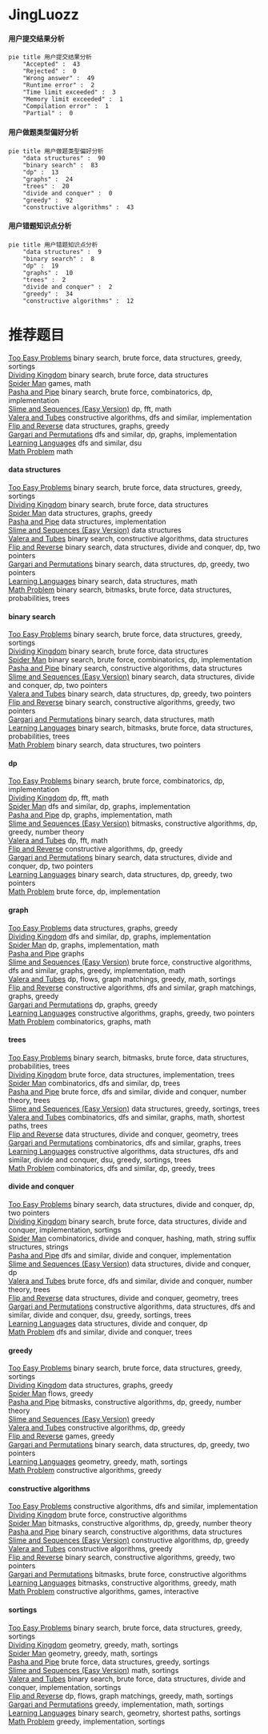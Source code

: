 # JingLuozz
<!-- tabs:start -->
#### **用户提交结果分析**

```mermaid
pie title 用户提交结果分析
    "Accepted" :  43
    "Rejected" :  0
    "Wrong answer" :  49
    "Runtime error" :  2
    "Time limit exceeded" :  3
    "Memory limit exceeded" :  1
    "Compilation error" :  1
    "Partial" :  0
```
#### **用户做题类型偏好分析**

```mermaid
pie title 用户做题类型偏好分析
    "data structures" :  90
    "binary search" :  83
    "dp" :  13
    "graphs" :  24
    "trees" :  20
    "divide and conquer" :  0
    "greedy" :  92
    "constructive algorithms" :  43
```
#### **用户错题知识点分析**

```mermaid
pie title 用户错题知识点分析
    "data structures" :  9
    "binary search" :  8
    "dp" :  19
    "graphs" :  10
    "trees" :  2
    "divide and conquer" :  2
    "greedy" :  34
    "constructive algorithms" :  12
```
<!-- tabs:end -->
# 推荐题目
[Too Easy Problems](http://codeforces.com/problemset/problem/913/D)		binary search,
                        brute force,
                        data structures,
                        greedy,
                        sortings		  
[Dividing Kingdom](http://codeforces.com/problemset/problem/260/E)		binary search,
                        brute force,
                        data structures		  
[Spider Man](http://codeforces.com/problemset/problem/705/B)		games,
                        math		  
[Pasha and Pipe](http://codeforces.com/problemset/problem/518/F)		binary search,
                        brute force,
                        combinatorics,
                        dp,
                        implementation		  
[Slime and Sequences (Easy Version)](http://codeforces.com/problemset/problem/1349/F1)		dp,
                        fft,
                        math		  
[Valera and Tubes](http://codeforces.com/problemset/problem/441/C)		constructive algorithms,
                        dfs and similar,
                        implementation		  
[Flip and Reverse](https://codeforces.com/contest/1459/problem/F)		data structures,
                        graphs,
                        greedy		  
[Gargari and Permutations](http://codeforces.com/problemset/problem/463/D)		dfs and similar,
                        dp,
                        graphs,
                        implementation		  
[Learning Languages](https://codeforces.com/contest/278/problem/C)		dfs and similar,
                        dsu		  
[Math Problem](http://codeforces.com/problemset/problem/1227/A)		math		  
<!-- tabs:start -->
#### **data structures**
[Too Easy Problems](http://codeforces.com/problemset/problem/913/D)		binary search,
                        brute force,
                        data structures,
                        greedy,
                        sortings		  
[Dividing Kingdom](http://codeforces.com/problemset/problem/260/E)		binary search,
                        brute force,
                        data structures		  
[Spider Man](https://codeforces.com/contest/1459/problem/F)		data structures,
                        graphs,
                        greedy		  
[Pasha and Pipe](http://codeforces.com/problemset/problem/713/A)		data structures,
                        implementation		  
[Slime and Sequences (Easy Version)](https://codeforces.com/contest/759/problem/C)		data structures		  
[Valera and Tubes](http://codeforces.com/problemset/problem/484/E)		binary search,
                        constructive algorithms,
                        data structures		  
[Flip and Reverse](http://codeforces.com/problemset/problem/1428/F)		binary search,
                        data structures,
                        divide and conquer,
                        dp,
                        two pointers		  
[Gargari and Permutations](http://codeforces.com/problemset/problem/1492/C)		binary search,
                        data structures,
                        dp,
                        greedy,
                        two pointers		  
[Learning Languages](http://codeforces.com/problemset/problem/1490/G)		binary search,
                        data structures,
                        math		  
[Math Problem](http://codeforces.com/problemset/problem/1479/D)		binary search,
                        bitmasks,
                        brute force,
                        data structures,
                        probabilities,
                        trees		  
#### **binary search**
[Too Easy Problems](http://codeforces.com/problemset/problem/913/D)		binary search,
                        brute force,
                        data structures,
                        greedy,
                        sortings		  
[Dividing Kingdom](http://codeforces.com/problemset/problem/260/E)		binary search,
                        brute force,
                        data structures		  
[Spider Man](http://codeforces.com/problemset/problem/518/F)		binary search,
                        brute force,
                        combinatorics,
                        dp,
                        implementation		  
[Pasha and Pipe](http://codeforces.com/problemset/problem/484/E)		binary search,
                        constructive algorithms,
                        data structures		  
[Slime and Sequences (Easy Version)](http://codeforces.com/problemset/problem/1428/F)		binary search,
                        data structures,
                        divide and conquer,
                        dp,
                        two pointers		  
[Valera and Tubes](http://codeforces.com/problemset/problem/1492/C)		binary search,
                        data structures,
                        dp,
                        greedy,
                        two pointers		  
[Flip and Reverse](http://codeforces.com/problemset/problem/1463/D)		binary search,
                        constructive algorithms,
                        greedy,
                        two pointers		  
[Gargari and Permutations](http://codeforces.com/problemset/problem/1490/G)		binary search,
                        data structures,
                        math		  
[Learning Languages](http://codeforces.com/problemset/problem/1479/D)		binary search,
                        bitmasks,
                        brute force,
                        data structures,
                        probabilities,
                        trees		  
[Math Problem](http://codeforces.com/problemset/problem/1436/E)		binary search,
                        data structures,
                        two pointers		  
#### **dp**
[Too Easy Problems](http://codeforces.com/problemset/problem/518/F)		binary search,
                        brute force,
                        combinatorics,
                        dp,
                        implementation		  
[Dividing Kingdom](http://codeforces.com/problemset/problem/1349/F1)		dp,
                        fft,
                        math		  
[Spider Man](http://codeforces.com/problemset/problem/463/D)		dfs and similar,
                        dp,
                        graphs,
                        implementation		  
[Pasha and Pipe](http://codeforces.com/problemset/problem/704/C)		dp,
                        graphs,
                        implementation,
                        math		  
[Slime and Sequences (Easy Version)](http://codeforces.com/problemset/problem/1225/G)		bitmasks,
                        constructive algorithms,
                        dp,
                        greedy,
                        number theory		  
[Valera and Tubes](http://codeforces.com/problemset/problem/1349/F2)		dp,
                        fft,
                        math		  
[Flip and Reverse](http://codeforces.com/problemset/problem/1245/B)		constructive algorithms,
                        dp,
                        greedy		  
[Gargari and Permutations](http://codeforces.com/problemset/problem/1428/F)		binary search,
                        data structures,
                        divide and conquer,
                        dp,
                        two pointers		  
[Learning Languages](http://codeforces.com/problemset/problem/1492/C)		binary search,
                        data structures,
                        dp,
                        greedy,
                        two pointers		  
[Math Problem](https://codeforces.com/contest/1457/problem/C)		brute force,
                        dp,
                        implementation		  
#### **graph**
[Too Easy Problems](https://codeforces.com/contest/1459/problem/F)		data structures,
                        graphs,
                        greedy		  
[Dividing Kingdom](http://codeforces.com/problemset/problem/463/D)		dfs and similar,
                        dp,
                        graphs,
                        implementation		  
[Spider Man](http://codeforces.com/problemset/problem/704/C)		dp,
                        graphs,
                        implementation,
                        math		  
[Pasha and Pipe](http://codeforces.com/problemset/problem/235/D)		graphs		  
[Slime and Sequences (Easy Version)](http://codeforces.com/problemset/problem/1487/C)		brute force,
                        constructive algorithms,
                        dfs and similar,
                        graphs,
                        greedy,
                        implementation,
                        math		  
[Valera and Tubes](http://codeforces.com/problemset/problem/1437/C)		dp,
                        flows,
                        graph matchings,
                        greedy,
                        math,
                        sortings		  
[Flip and Reverse](http://codeforces.com/problemset/problem/1470/D)		constructive algorithms,
                        dfs and similar,
                        graph matchings,
                        graphs,
                        greedy		  
[Gargari and Permutations](http://codeforces.com/problemset/problem/1476/C)		dp,
                        graphs,
                        greedy		  
[Learning Languages](http://codeforces.com/problemset/problem/1304/D)		constructive algorithms,
                        graphs,
                        greedy,
                        two pointers		  
[Math Problem](http://codeforces.com/problemset/problem/1475/C)		combinatorics,
                        graphs,
                        math		  
#### **trees**
[Too Easy Problems](http://codeforces.com/problemset/problem/1479/D)		binary search,
                        bitmasks,
                        brute force,
                        data structures,
                        probabilities,
                        trees		  
[Dividing Kingdom](http://codeforces.com/problemset/problem/1511/C)		brute force,
                        data structures,
                        implementation,
                        trees		  
[Spider Man](http://codeforces.com/problemset/problem/1499/F)		combinatorics,
                        dfs and similar,
                        dp,
                        trees		  
[Pasha and Pipe](http://codeforces.com/problemset/problem/1491/E)		brute force,
                        dfs and similar,
                        divide and conquer,
                        number theory,
                        trees		  
[Slime and Sequences (Easy Version)](http://codeforces.com/problemset/problem/1466/D)		data structures,
                        greedy,
                        sortings,
                        trees		  
[Valera and Tubes](http://codeforces.com/problemset/problem/1495/D)		combinatorics,
                        dfs and similar,
                        graphs,
                        math,
                        shortest paths,
                        trees		  
[Flip and Reverse](http://codeforces.com/problemset/problem/1303/G)		data structures,
                        divide and conquer,
                        geometry,
                        trees		  
[Gargari and Permutations](http://codeforces.com/problemset/problem/1454/E)		combinatorics,
                        dfs and similar,
                        graphs,
                        trees		  
[Learning Languages](http://codeforces.com/problemset/problem/1494/D)		constructive algorithms,
                        data structures,
                        dfs and similar,
                        divide and conquer,
                        dsu,
                        greedy,
                        sortings,
                        trees		  
[Math Problem](http://codeforces.com/problemset/problem/1292/C)		combinatorics,
                        dfs and similar,
                        dp,
                        greedy,
                        trees		  
#### **divide and conquer**
[Too Easy Problems](http://codeforces.com/problemset/problem/1428/F)		binary search,
                        data structures,
                        divide and conquer,
                        dp,
                        two pointers		  
[Dividing Kingdom](http://codeforces.com/problemset/problem/1461/D)		binary search,
                        brute force,
                        data structures,
                        divide and conquer,
                        implementation,
                        sortings		  
[Spider Man](http://codeforces.com/problemset/problem/1466/G)		combinatorics,
                        divide and conquer,
                        hashing,
                        math,
                        string suffix structures,
                        strings		  
[Pasha and Pipe](http://codeforces.com/problemset/problem/1490/D)		dfs and similar,
                        divide and conquer,
                        implementation		  
[Slime and Sequences (Easy Version)](https://codeforces.com/contest/1483/problem/C)		data structures,
                        divide and conquer,
                        dp		  
[Valera and Tubes](http://codeforces.com/problemset/problem/1491/E)		brute force,
                        dfs and similar,
                        divide and conquer,
                        number theory,
                        trees		  
[Flip and Reverse](http://codeforces.com/problemset/problem/1303/G)		data structures,
                        divide and conquer,
                        geometry,
                        trees		  
[Gargari and Permutations](http://codeforces.com/problemset/problem/1494/D)		constructive algorithms,
                        data structures,
                        dfs and similar,
                        divide and conquer,
                        dsu,
                        greedy,
                        sortings,
                        trees		  
[Learning Languages](http://codeforces.com/problemset/problem/1482/E)		data structures,
                        divide and conquer,
                        dp		  
[Math Problem](http://codeforces.com/problemset/problem/566/C)		dfs and similar,
                        divide and conquer,
                        trees		  
#### **greedy**
[Too Easy Problems](http://codeforces.com/problemset/problem/913/D)		binary search,
                        brute force,
                        data structures,
                        greedy,
                        sortings		  
[Dividing Kingdom](https://codeforces.com/contest/1459/problem/F)		data structures,
                        graphs,
                        greedy		  
[Spider Man](http://codeforces.com/problemset/problem/704/D)		flows,
                        greedy		  
[Pasha and Pipe](http://codeforces.com/problemset/problem/1225/G)		bitmasks,
                        constructive algorithms,
                        dp,
                        greedy,
                        number theory		  
[Slime and Sequences (Easy Version)](http://codeforces.com/problemset/problem/26/B)		greedy		  
[Valera and Tubes](http://codeforces.com/problemset/problem/1245/B)		constructive algorithms,
                        dp,
                        greedy		  
[Flip and Reverse](http://codeforces.com/problemset/problem/1425/A)		games,
                        greedy		  
[Gargari and Permutations](http://codeforces.com/problemset/problem/1492/C)		binary search,
                        data structures,
                        dp,
                        greedy,
                        two pointers		  
[Learning Languages](https://codeforces.com/contest/1496/problem/C)		geometry,
                        greedy,
                        math,
                        sortings		  
[Math Problem](http://codeforces.com/problemset/problem/1493/A)		constructive algorithms,
                        greedy		  
#### **constructive algorithms**
[Too Easy Problems](http://codeforces.com/problemset/problem/441/C)		constructive algorithms,
                        dfs and similar,
                        implementation		  
[Dividing Kingdom](http://codeforces.com/problemset/problem/7/A)		brute force,
                        constructive algorithms		  
[Spider Man](http://codeforces.com/problemset/problem/1225/G)		bitmasks,
                        constructive algorithms,
                        dp,
                        greedy,
                        number theory		  
[Pasha and Pipe](http://codeforces.com/problemset/problem/484/E)		binary search,
                        constructive algorithms,
                        data structures		  
[Slime and Sequences (Easy Version)](http://codeforces.com/problemset/problem/1245/B)		constructive algorithms,
                        dp,
                        greedy		  
[Valera and Tubes](http://codeforces.com/problemset/problem/1493/A)		constructive algorithms,
                        greedy		  
[Flip and Reverse](http://codeforces.com/problemset/problem/1463/D)		binary search,
                        constructive algorithms,
                        greedy,
                        two pointers		  
[Gargari and Permutations](https://codeforces.com/contest/1456/problem/B)		bitmasks,
                        brute force,
                        constructive algorithms		  
[Learning Languages](http://codeforces.com/problemset/problem/1492/D)		bitmasks,
                        constructive algorithms,
                        greedy,
                        math		  
[Math Problem](https://codeforces.com/contest/1504/problem/D)		constructive algorithms,
                        games,
                        interactive		  
#### **sortings**
[Too Easy Problems](http://codeforces.com/problemset/problem/913/D)		binary search,
                        brute force,
                        data structures,
                        greedy,
                        sortings		  
[Dividing Kingdom](https://codeforces.com/contest/1496/problem/C)		geometry,
                        greedy,
                        math,
                        sortings		  
[Spider Man](http://codeforces.com/problemset/problem/1495/A)		geometry,
                        greedy,
                        math,
                        sortings		  
[Pasha and Pipe](http://codeforces.com/problemset/problem/1497/A)		brute force,
                        data structures,
                        greedy,
                        sortings		  
[Slime and Sequences (Easy Version)](http://codeforces.com/problemset/problem/1427/A)		math,
                        sortings		  
[Valera and Tubes](http://codeforces.com/problemset/problem/1461/D)		binary search,
                        brute force,
                        data structures,
                        divide and conquer,
                        implementation,
                        sortings		  
[Flip and Reverse](http://codeforces.com/problemset/problem/1437/C)		dp,
                        flows,
                        graph matchings,
                        greedy,
                        math,
                        sortings		  
[Gargari and Permutations](http://codeforces.com/problemset/problem/1473/A)		greedy,
                        implementation,
                        math,
                        sortings		  
[Learning Languages](http://codeforces.com/problemset/problem/1486/B)		binary search,
                        geometry,
                        shortest paths,
                        sortings		  
[Math Problem](http://codeforces.com/problemset/problem/1480/B)		greedy,
                        implementation,
                        sortings		  
<!-- tabs:end -->
